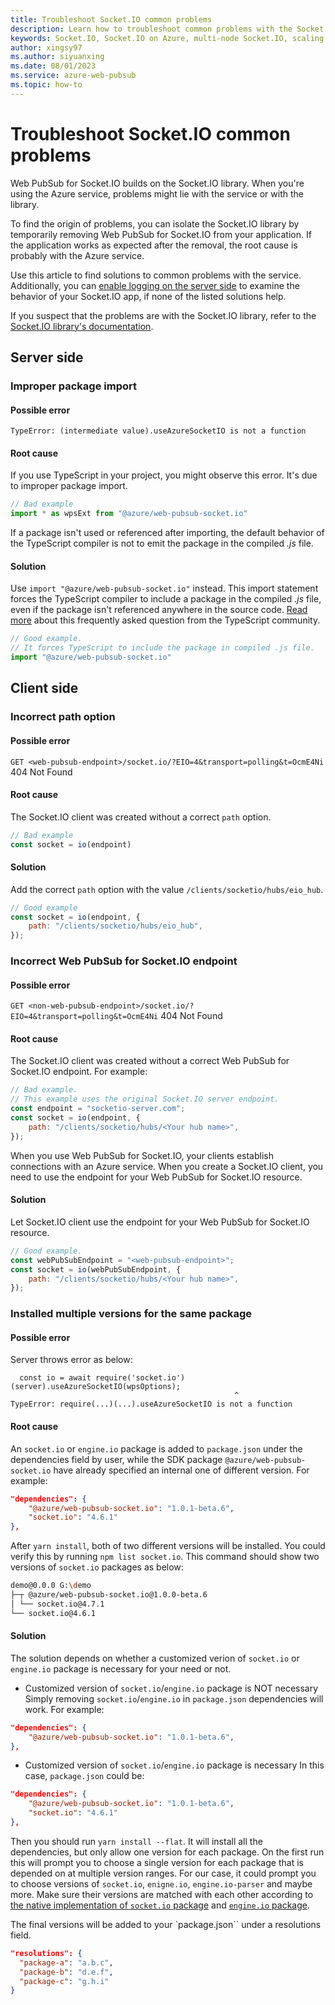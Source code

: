 ```yaml
---
title: Troubleshoot Socket.IO common problems
description: Learn how to troubleshoot common problems with the Socket.IO library and the Azure Web PubSub service.
keywords: Socket.IO, Socket.IO on Azure, multi-node Socket.IO, scaling Socket.IO, Socket.IO issues, socketio, azure socketio
author: xingsy97
ms.author: siyuanxing
ms.date: 08/01/2023
ms.service: azure-web-pubsub
ms.topic: how-to
---
```

# Troubleshoot Socket.IO common problems

Web PubSub for Socket.IO builds on the Socket.IO library. When you're using the Azure service, problems might lie with the service or with the library.

To find the origin of problems, you can isolate the Socket.IO library by temporarily removing Web PubSub for Socket.IO from your application. If the application works as expected after the removal, the root cause is probably with the Azure service.

Use this article to find solutions to common problems with the service. Additionally, you can [enable logging on the server side](./socketio-troubleshoot-logging.md#server-side) to examine the behavior of your Socket.IO app, if none of the listed solutions help.

If you suspect that the problems are with the Socket.IO library, refer to the [Socket.IO library's documentation](https://socket.io/docs/v4/troubleshooting-connection-issues/).

## Server side

### Improper package import

#### Possible error

`TypeError: (intermediate value).useAzureSocketIO is not a function`

#### Root cause

If you use TypeScript in your project, you might observe this error. It's due to improper package import.

```typescript
// Bad example
import * as wpsExt from "@azure/web-pubsub-socket.io"
```

If a package isn't used or referenced after importing, the default behavior of the TypeScript compiler is not to emit the package in the compiled *.js* file.

#### Solution

Use `import "@azure/web-pubsub-socket.io"` instead. This import statement forces the TypeScript compiler to include a package in the compiled *.js* file, even if the package isn't referenced anywhere in the source code. [Read more](https://github.com/Microsoft/TypeScript/wiki/FAQ#why-are-imports-being-elided-in-my-emit) about this frequently asked question from the TypeScript community.

```typescript
// Good example. 
// It forces TypeScript to include the package in compiled .js file.
import "@azure/web-pubsub-socket.io"
```

## Client side

### Incorrect path option

#### Possible error

`GET <web-pubsub-endpoint>/socket.io/?EIO=4&transport=polling&t=OcmE4Ni` 404 Not Found

#### Root cause

The Socket.IO client was created without a correct `path` option.

```javascript
// Bad example
const socket = io(endpoint)
```

#### Solution 

Add the correct `path` option with the value `/clients/socketio/hubs/eio_hub`.

```javascript
// Good example
const socket = io(endpoint, {
    path: "/clients/socketio/hubs/eio_hub",
});
```

### Incorrect Web PubSub for Socket.IO endpoint

#### Possible error

`GET <non-web-pubsub-endpoint>/socket.io/?EIO=4&transport=polling&t=OcmE4Ni` 404 Not Found

#### Root cause

The Socket.IO client was created without a correct Web PubSub for Socket.IO endpoint. For example:

```javascript
// Bad example. 
// This example uses the original Socket.IO server endpoint. 
const endpoint = "socketio-server.com";
const socket = io(endpoint, {
    path: "/clients/socketio/hubs/<Your hub name>",
});
```

When you use Web PubSub for Socket.IO, your clients establish connections with an Azure service. When you create a Socket.IO client, you need to use the endpoint for your Web PubSub for Socket.IO resource.  

#### Solution

Let Socket.IO client use the endpoint for your Web PubSub for Socket.IO resource.

```javascript
// Good example.
const webPubSubEndpoint = "<web-pubsub-endpoint>";
const socket = io(webPubSubEndpoint, {
    path: "/clients/socketio/hubs/<Your hub name>",
});
```

### Installed multiple versions for the same package

#### Possible error

Server throws error as below:
```
  const io = await require('socket.io')(server).useAzureSocketIO(wpsOptions);        
                                                  ^
TypeError: require(...)(...).useAzureSocketIO is not a function
```

#### Root cause

An `socket.io` or `engine.io` package is added to `package.json` under the dependencies field by user, while the SDK package `@azure/web-pubsub-socket.io` have already specified an internal one of different version. For example:
```json
"dependencies": {
    "@azure/web-pubsub-socket.io": "1.0.1-beta.6",
    "socket.io": "4.6.1"
},
```

After `yarn install`, both of two different versions will be installed. You could verify this by running `npm list socket.io`.
This command should show two versions of `socket.io` packages as below:
```bash
demo@0.0.0 G:\demo
├─┬ @azure/web-pubsub-socket.io@1.0.0-beta.6
│ └── socket.io@4.7.1
└── socket.io@4.6.1
```

#### Solution
The solution depends on whether a customized verion of `socket.io` or `engine.io` package is necessary for your need or not.

- Customized version of `socket.io`/`engine.io` package is NOT necessary
Simply removing `socket.io`/`engine.io` in `package.json` dependencies will work. For example:
```json
"dependencies": {
    "@azure/web-pubsub-socket.io": "1.0.1-beta.6",
},
```

- Customized version of `socket.io`/`engine.io` package is necessary
In this case, `package.json` could be:
```json
"dependencies": {
    "@azure/web-pubsub-socket.io": "1.0.1-beta.6",
    "socket.io": "4.6.1"
},
```

Then you should run `yarn install --flat`. It will install all the dependencies, but only allow one version for each package. On the first run this will prompt you to choose a single version for each package that is depended on at multiple version ranges. 
For our case, it could prompt you to choose versions of `socket.io`, `enigne.io`, `engine.io-parser` and maybe more. Make sure their versions are matched with each other according to [the native implementation of `socket.io` package](https://github.com/socketio/socket.io/) and [`engine.io` package](https://github.com/socketio/engine.io/).

The final versions will be added to your `package.json`` under a resolutions field.
```json
"resolutions": {
  "package-a": "a.b.c",
  "package-b": "d.e.f",
  "package-c": "g.h.i"
}
```